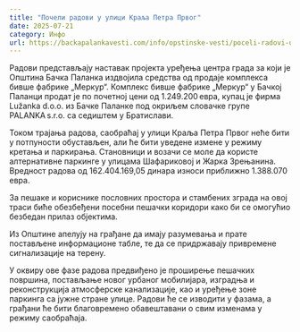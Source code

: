 ```yaml
---
title: "Почели радови у улици Краља Петра Првог"
date: 2025-07-21
category: Инфо
url: https://backapalankavesti.com/info/opstinske-vesti/poceli-radovi-u-ulici-kralja-petra-prvog/
---
```


Радови представљају наставак пројекта уређења центра града за који је Општина Бачка Паланка издвојила средства од продаје комплекса бивше фабрике „Меркур“. Комплекс бивше фабрике „Меркур“ у Бачкој Паланци продат је по почетној цени од 1.249.200 евра, купац је фирма Lužanka d.o.o. из Бачке Паланке под окриљем словачке групе PALANKA s.r.o. са седиштем у Братислави.

Током трајања радова, саобраћај у улици Краља Петра Првог неће бити у потпуности обустављен, али ће бити уведене измене у режиму кретања и паркирања. Становници и возачи се моле да користе алтернативне паркинге у улицама Шафариковој и Жарка Зрењанина. Вредност радова од 162.404.169,05 динара износи приближно 1.388.070 евра.

За пешаке и кориснике пословних простора и стамбених зграда на овој траси биће обезбеђени посебни пешачки коридори како би се омогућио безбедан прилаз објектима.

Из Општине апелују на грађане да имају разумевања и прате постављене информационе табле, те да се придржавају привремене сигнализације на терену.

У оквиру ове фазе радова предвиђено је проширење пешачких површина, постављање новог урбаног мобилијара, изградња и реконструкција атмосферске канализације, као и уређење зоне паркинга са јужне стране улице. Радови ће се изводити у фазама, а грађани ће бити благовремено обавештавани о свим изменама у режиму саобраћаја.
